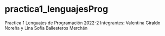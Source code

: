 # practica1_lenguajesProg
Practica 1 Lenguajes de Programación 2022-2
Integrantes: Valentina Giraldo Noreña y Lina Sofía Ballesteros Merchán 
